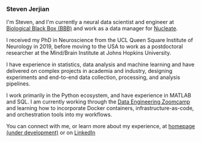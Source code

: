 ### Steven Jerjian 

<!--
**sjjerjian/sjjerjian** is a ✨ _special_ ✨ repository because its `README.md` (this file) appears on your GitHub profile.
-->

I'm Steven, and I'm currently a neural data scientist and engineer at [Biological Black Box (BBB)](https://bbb-tech.com/) and work as a data manager for [Nucleate](https://nucleate.org/).

I received my PhD in Neuroscience from the UCL Queen Square Institute of Neurology in 2019, before moving to the USA to work as a postdoctoral researcher at the Mind/Brain Institute at Johns Hopkins University.

I have experience in statistics, data analysis and machine learning and have delivered on complex projects in academia and industry, designing experiments and end-to-end data collection, processing, and analysis pipelines.

I work primarily in the Python ecosystem, and have experience in MATLAB and SQL. I am currently working through the [Data Engineering Zoomcamp](https://github.com/DataTalksClub/data-engineering-zoomcamp) and learning how to incorporate Docker containers, infrastructure-as-code, and orchestration tools into my workflows.

You can connect with me, or learn more about my experience, at [homepage (under development)](https://sjjerjian.github.io) or on [LinkedIn](https://www.linkedin.com/in/stevenjerjian/)
